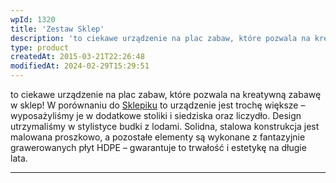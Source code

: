 ```yaml
---
wpId: 1320
title: 'Zestaw Sklep'
description: 'to ciekawe urządzenie na plac zabaw, które pozwala na kreatywną zabawę w sklep! W porównaniu do Sklepiku to urządzenie jest trochę większe – wyposażyliśmy je w dodatkowe stoliki i siedziska oraz liczydło. Design utrzymaliśmy w stylistyce budki z lodami. Solidna, stalowa konstrukcja jest malowana proszkowo, a pozostałe elementy są wykonane z fantazyjnie grawerowanych płyt HDPE ...'
type: product
createdAt: 2015-03-21T22:26:48
modifiedAt: 2024-02-29T15:29:51
---
```



to ciekawe urządzenie na plac zabaw, które pozwala na kreatywną zabawę w sklep! W porównaniu do [Sklepiku](https://comes.pl/p/domek-sklepik/) to urządzenie jest trochę większe – wyposażyliśmy je w dodatkowe stoliki i siedziska oraz liczydło. Design utrzymaliśmy w stylistyce budki z lodami. Solidna, stalowa konstrukcja jest malowana proszkowo, a pozostałe elementy są wykonane z fantazyjnie grawerowanych płyt HDPE – gwarantuje to trwałość i estetykę na długie lata.

* * *